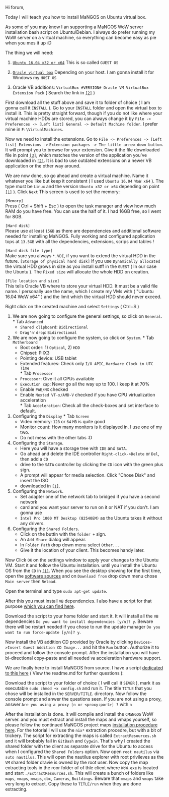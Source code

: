 Hi forum, 

Today I will teach you how to install MaNGOS on Ubuntu virtual box.

As some of you may know I an supporting a MaNGOS WoW server installation bash
script on Ubuntu/Debian. I always do prefer running my WoW server on a virtual
machine, so everything can become easy as pie when you mes it up :D

The thing we will need:

1. [`Ubuntu 16.04 x32 or x64`][ref-1]
 This is so called `GUEST OS`

2. [`Oracle virtual box`][ref-2]
 Depending on your host. I am gonna install it for Windows my `HOST OS`

3. Oracle VB additions: `VirtualBox #VERSION# Oracle VM VirtualBox Extension Pack`
( Search the link in [`[2]`][ref-2] )

First download all the stuff above and save it to folder of choice ( I am gonna call it `INSTALL` ).
Go to your `INSTALL` folder and open the virtual box to install it. This is pretty straight forward,
though if you do not like where your virtual machine HDDs are stored, you can always change it by
`File -> Preferences -> [Left list] General -> Default Machine folder`. I prefer mine
in `F:\VirtualMachines`.

Now we need to install the extensions. Go to `File -> Preferences -> [Left list] Extensions ->`
`Extension packages -> The little arrow-down button`. It will prompt you to browse for your extension.
Give it the file downloaded file in point [`[3]`][ref-3], which matches the version of the application
you've downloaded in [`[2]`][ref-2]. It is bad to use outdated extensions on a newer VB application or
the other way around.

We are now done, so go ahead and create a virtual machine.
Name it whatever you like but keep it consistent ( I used `Ubuntu 16.04 WoW x64` ). The type must be
`Linux` and the version `Ubuntu x32 or x64` depending on point [`[1]`][ref-1] ). Click `Next`
This screen is used to set the memory:

```[Memory]```  
Press ( Ctrl + Shift + Esc ) to open the task manager and view how much RAM do you have free.
You can use the half of it. I had 16GB free, so I went for 8GB.

```[Hard disk]```  
Please use at least `15GB` as there are dependencies and additional software needed
for installing MaNGOS. Fully working and configured application tops at `13.5GB` with all
the dependencies, extensions, scrips and tables !

```[Hard disk file type]```  
Make sure you always `*.VDI`, if you want to extend the virtual HDD in the future.
```[Storage of physical hard disk]```
If you use `Dynamically allocated` the virtual HDD grows in size as you install sutff in the `GUEST`
( In our case the Ubuntu ). The `Fixed size` will allocate the whole HDD on creation.

```[File location and size]```  
This tells Oracle VB where to store your virtual HDD. It must be a valid file name.
I personally use the name, which I create my VMs with ( "Ubuntu 16.04 WoW x64" )
and the limit which the virtual HDD should never exceed.

Right click on the created machine and select `Settings` ( Ctrl+S )
  1. We are now going to configure the general settings, so click on `General`.
    * Tab `Advanced`
       * `Shared clipboard`: `Bidirectional`  
       * `Drag'n'drop`: `Bidirectional`  
  2. We are now going to configure the system, so click on `System`.
    * Tab `Motherboard`
       * Boot order: 1) `Optical`, 2) `HDD`  
       * Chipset: PIIX3  
       * Pointing device: USB tablet  
       * Extended features: Check only `I/O APIC`, `Hardware Clock in UTC Time`  
    * Tab `Processor`
       * `Processor`: Give it all CPUs available  
       * `Execution cap`: Never go all the way up to 100. I keep it at 70%  
       * Enable `PAE/NX` checked  
       * Enable `Nexted VT-x/AMD-V` checked if you have CPU virtualization acceleration  
    * Tab `Acceleration`: Check all the check-boxes and set interface to default.
  3. Configuring the `Display`
    * Tab `Screen`
       * Video memory: `128` or `64` `MB` is quite good  
       * Monitor count: How many monitors is it displayed in. I use one of my two.  
       * Do not mess with the other tabs :D
  4. Configuring the `Storage`.
       * Here you will have a storage tree with `IDE` and `SATA`.
       * Go ahead and delete the IDE controller `Right-click->Delete` or `Del`, then add a `CD`
       * drive to the `SATA` controller by clicking the `CD` icon with the green plus sign.
       * A prompt will appear for media selection. Click "Chose Disk" and insert the ISO
       * downloaded in [`[1]`][ref-1].
  5. Configuring the `Network`.
       * Set adapter one of the network tab to bridged if you have a second network
       * card and you want your server to run on it or NAT if you don't. I am gonna use
       * `Intel Pro 1000 MT Desktop (82540EM)` as the Ubuntu takes it without any drivers.
  6. Configuring the `Shared Folders`.
       * Click on the buttin with the `folder +` sign.  
       * An `Add Share` dialog will appear.  
       * In `Folder Path` drop down menu select `Other...`
       * Give it the location of your client. This becomes handy later.  

Now Click `OK` on the settings window to apply your changes to the Ubuntu VM.
Start it and follow the Ubuntu installation. until you install the Ubuntu OS
from the `CD` in [`[1]`][ref-1]. When you see the desktop showing for the first time,
open the [software sources](https://help.ubuntu.com/community/Repositories/Ubuntu)
and on `Download from` drop down menu chose `Main server` then `Reload`.

Open the terminal and type `sudo apt-get update`.

After this you must install `VB` dependencies. I also have
a script for that purpose [which you can find here](https://github.com/dvdvideo1234/UbuntuBatches/tree/master/VirtualBox).

Download the script to your home folder and start it. It will install all
the `VB` dependencies `Do you want to install dependencies [y/n]? y`.
Beware there will be restart needed if you chose to run the update manager
`Do you want to run force-update [y/n]? y`.

Now install the VB addition CD provided by Oracle by clicking
`Devices->Insert Guest Addition CD Image...` and hit the `Run` button. Authorize it to proceed
and follow the console prompt. After the installation you will have bi-directional
copy-paste and all needed `VB` acceleration hardware support.

We are finally here to install MaNGOS from source.
I have a script [dedicated to this here][ref-repo] ( View the readme.md for further questions ):

Download the script to your folder of choice ( I will call it `SEVER` ), mark it as
executable `sudo chmod +x config.sh` and run it. The title `TITLE` that you chose will be installed
in the `SERVER/TITLE`. directory. Now follow the console prompt and anwer the questions seen.
If you are not using a proxy, answer `Are you using a proxy [n or <proxy:port>] ?` with `n`

After the installation is done. It will compile and install the `CMaNGOS` WoW server.
and you must extract and install the maps and vmaps yourself, so please follow
the continued MaNGOS project maps [installation procedure here][ref-maps]. For the totorial
I will use the `nix*` extraction procedre, but with a bit of trickery. The script for extracting
the maps is called `ExtractResources.sh` and it will brobably fail in `GitBash` and `Cygwin`.
That's why I created the shared folder with the client as separate drive for the Ubuntu to 
access when I configured the `Shared Folders` option. Now open `root nautilus` via `suto nautilus`.
This will open the nautilus explorer with root privileves as the `VM` shared folder dravie is owned
by the root user. Now copy the map extracting tools in the roor folder of of thle client where
`WoW.exe` is located and start `./ExtractResources.sh`. This will create a bunch of folders like
`maps`, `vmaps`, `mmaps`, `dbc`, `Cameras`, `Buildings`. Beware that `mmaps` and `vmaps` take very
long to extract. Copy these to `TITLE/run` when they are done extracting.

[ref-1]: https://www.ubuntu.com/download/desktop
[ref-2]: https://www.virtualbox.org/wiki/Downloads
[ref-3]: https://www.virtualbox.org/wiki/Downloads
[ref-repo]: https://github.com/dvdvideo1234/UbuntuBatches/tree/master/MaNGOS
[ref-maps]: https://github.com/cmangos/issues/wiki/Installation-Instructions
